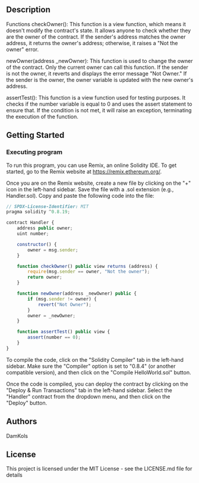 ## Description

Functions
checkOwner(): This function is a view function, which means it doesn't modify the contract's state. It allows anyone to check whether they are the owner of the contract. If the sender's address matches the owner address, it returns the owner's address; otherwise, it raises a "Not the owner" error.

newOwner(address \_newOwner): This function is used to change the owner of the contract. Only the current owner can call this function. If the sender is not the owner, it reverts and displays the error message "Not Owner." If the sender is the owner, the owner variable is updated with the new owner's address.

assertTest(): This function is a view function used for testing purposes. It checks if the number variable is equal to 0 and uses the assert statement to ensure that. If the condition is not met, it will raise an exception, terminating the execution of the function.

## Getting Started

### Executing program

To run this program, you can use Remix, an online Solidity IDE. To get started, go to the Remix website at https://remix.ethereum.org/.

Once you are on the Remix website, create a new file by clicking on the "+" icon in the left-hand sidebar. Save the file with a .sol extension (e.g., Handler.sol). Copy and paste the following code into the file:

```javascript
// SPDX-License-Identifier: MIT
pragma solidity ^0.8.19;

contract Handler {
    address public owner;
    uint number;

    constructor() {
        owner = msg.sender;
    }

    function checkOwner() public view returns (address) {
        require(msg.sender == owner, "Not the owner");
        return owner;
    }

    function newOwner(address _newOwner) public {
        if (msg.sender != owner) {
            revert("Not Owner");
        }
        owner = _newOwner;
    }

    function assertTest() public view {
        assert(number == 0);
    }
}

```

To compile the code, click on the "Solidity Compiler" tab in the left-hand sidebar. Make sure the "Compiler" option is set to "0.8.4" (or another compatible version), and then click on the "Compile HelloWorld.sol" button.

Once the code is compiled, you can deploy the contract by clicking on the "Deploy & Run Transactions" tab in the left-hand sidebar. Select the "Handler" contract from the dropdown menu, and then click on the "Deploy" button.

## Authors

DamKols

## License

This project is licensed under the MIT License - see the LICENSE.md file for details
